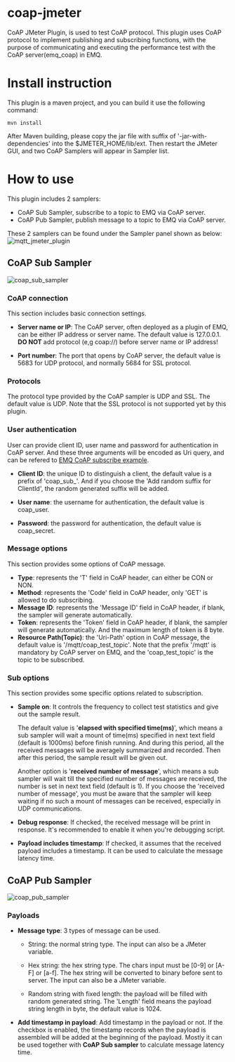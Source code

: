# coap-jmeter
CoAP JMeter Plugin, is used to test CoAP protocol. This plugin uses CoAP protocol to implement publishing and subscribing functions, with the purpose of communicating and executing the performance test with the CoAP server(emq_coap) in EMQ.

# Install instruction

This plugin is a maven project, and you can build it use the following command:
```
mvn install
```

After Maven building, please copy the jar file with suffix of '-jar-with-dependencies' into the $JMETER_HOME/lib/ext. Then restart the JMeter GUI, and two CoAP Samplers will appear in Sampler list.

# How to use
This plugin includes 2 samplers:
- CoAP Sub Sampler, subscribe to a topic to EMQ via CoAP server.
- CoAP Pub Sampler, publish message to a topic to EMQ via CoAP server.

These 2 samplers can be found under the Sampler panel shown as below:
![mqtt_jmeter_plugin](screenshots/coap_jmeter_plugin_samplers.png)


## CoAP Sub Sampler
![coap_sub_sampler](screenshots/coap_sub_sampler.png)

### CoAP connection
This section includes basic connection settings.

- **Server name or IP**: The CoAP server, often deployed as a plugin of EMQ, can be either IP address or server name. The default value is 127.0.0.1. **DO NOT** add protocol (e,g coap://) before server name or IP address! 

- **Port number**: The port that opens by CoAP server, the default value is 5683 for UDP protocol, and normally 5684 for SSL protocol.

### Protocols
The protocol type provided by the CoAP sampler is UDP and SSL. The default value is UDP.
Note that the SSL protocol is not supported yet by this plugin.

### User authentication
User can provide client ID, user name and password for authentication in CoAP server. 
And these three arguments will be encoded as Uri query, and can be refered to [EMQ CoAP subscribe example](https://github.com/emqx/emq-coap/blob/master/README.md#subscribe-example).
- **Client ID**: the unique ID to distinguish a client, the default value is a prefix of 'coap_sub_'. And if you choose the 'Add random suffix for ClientId', the random generated suffix will be added.

- **User name**: the username for authentication, the default value is coap_user.

- **Password**: the password for authentication, the default value is coap_secret.

### Message options
This section provides some options of CoAP message.
- **Type**: represents the 'T' field in CoAP header, can either be CON or NON.
- **Method**: represents the 'Code' field in CoAP header, only 'GET' is allowed to do subscribing.
- **Message ID**: represents the 'Message ID' field in CoAP header, if blank, the sampler will generate automatically.
- **Token**: represents the 'Token' field in CoAP header, if blank, the sampler will generate automatically. And the maximum length of token is 8 byte.
- **Resource Path(Topic)**: the 'Uri-Path' option in CoAP message, the default value is '/mqtt/coap_test_topic'. Note that the prefix '/mqtt' is mandatory by CoAP server on EMQ, and the 'coap_test_topic' is the topic to be subscribed.

### Sub options
This section provides some specific options related to subscription.
- **Sample on**: It controls the frequency to collect test statistics and give out the sample result. 

  The default value is '**elapsed with specified time(ms)**', which means a sub sampler will wait a mount of time(ms) specified in next text field (default is 1000ms) before finish running. And during this period, all the received messages will be averagely summarized and recorded. Then after this period, the sample result will be given out. 

  Another option is '**received number of message**', which means a sub sampler will wait till the specified number of messages are received, the number is set in next text field (default is 1). If you choose the 'received number of message', you must be aware that the sampler will keep waiting if no such a mount of messages can be received, especially in UDP communications.
- **Debug response**: If checked, the received message will be print in response. It's recommended to enable it when you're debugging script.
- **Payload includes timestamp**: If checked, it assumes that the received payload includes a timestamp. It can be used to calculate the message latency time.


## CoAP Pub Sampler
![coap_pub_sampler](screenshots/coap_pub_sampler.png)

### Payloads
- **Message type**: 3 types of message can be used. 

  + String: the normal string type. The input can also be a JMeter variable.

  + Hex string: the hex string type. The chars input must be [0-9] or [A-F] or [a-f]. The hex string will be converted to binary before sent to server. The input can also be a JMeter variable.
  
  + Random string with fixed length: the payload will be filled with random generated string. The 'Length' field means the payload string length in byte, the default value is 1024.

- **Add timestamp in payload**: Add timestamp in the payload or not. If the checkbox is enabled, the timestamp records when the payload is assembled will be added at the beginning of the payload. Mostly it can be used together with **CoAP Sub sampler** to calculate message latency time.


